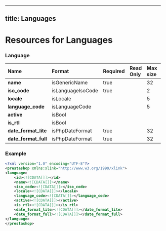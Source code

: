 
---
title: Languages
---

# Resources for Languages


### Language

|         Name         |      Format       | Required | Read Only | Max size | Not filterable | Description |
| :------------------- | :---------------- | :------- | :-------- | :------- | :------------- | :---------- |
| **name**             | isGenericName     | true     |           | 32       |                |             |
| **iso_code**         | isLanguageIsoCode | true     |           | 2        |                |             |
| **locale**           | isLocale          |          |           | 5        |                |             |
| **language_code**    | isLanguageCode    |          |           | 5        |                |             |
| **active**           | isBool            |          |           |          |                |             |
| **is_rtl**           | isBool            |          |           |          |                |             |
| **date_format_lite** | isPhpDateFormat   | true     |           | 32       |                |             |
| **date_format_full** | isPhpDateFormat   | true     |           | 32       |                |             |


### Example

```xml
<?xml version="1.0" encoding="UTF-8"?>
<prestashop xmlns:xlink="http://www.w3.org/1999/xlink">
<language>
	<id><![CDATA[]]></id>
	<name><![CDATA[]]></name>
	<iso_code><![CDATA[]]></iso_code>
	<locale><![CDATA[]]></locale>
	<language_code><![CDATA[]]></language_code>
	<active><![CDATA[]]></active>
	<is_rtl><![CDATA[]]></is_rtl>
	<date_format_lite><![CDATA[]]></date_format_lite>
	<date_format_full><![CDATA[]]></date_format_full>
</language>
</prestashop>

```

